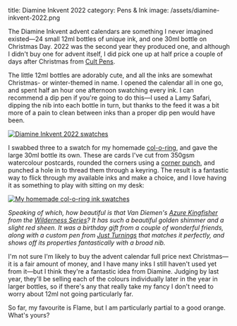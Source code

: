 title: Diamine Inkvent 2022
category: Pens & Ink
image: /assets/diamine-inkvent-2022.png

The Diamine Inkvent advent calendars are something I never imagined existed—24 small 12ml bottles of unique ink, and one 30ml bottle on Christmas Day. 2022 was the second year they produced one, and although I didn't buy one for advent itself, I did pick one up at half price a couple of days after Christmas from [Cult Pens](https://www.cultpens.com).

The little 12ml bottles are adorably cute, and all the inks are somewhat Christmas- or winter-themed in name. I opened the calendar all in one go, and spent half an hour one afternoon swatching every ink. I can recommend a dip pen if you're going to do this—I used a Lamy Safari, dipping the nib into each bottle in turn, but thanks to the feed it was a bit more of a pain to clean between inks than a proper dip pen would have been.

[![Diamine Inkvent 2022 swatches](/assets/diamine-inkvent-2022.png)](/assets/diamine-inkvent-2022.png)

I swabbed three to a swatch for my homemade [col-o-ring](https://wellappointeddesk.bigcartel.com/product/col-o-ring-ink-testing-book), and gave the large 30ml bottle its own. These are cards I've cut from 350gsm watercolour postcards, rounded the corners using a [corner punch](https://www.amazon.co.uk/dp/B09LHVFGVP), and punched a hole in to thread them through a keyring. The result is a fantastic way to flick through my available inks and make a choice, and I love having it as something to play with sitting on my desk:

[![My homemade col-o-ring ink swatches](/assets/col-o-ring.png)](/assets/col-o-ring.png)

*Speaking of which, how beautiful is that Van Diemen's [Azure Kingfisher](https://www.vandiemansink.com.au/products/van-diemans-the-wilderness-series-azzure-kingfisher-30ml-shimmer-ink?shpxid=c58d90cd-9c27-4430-a56c-7f74146176c1) from the [Wilderness Series](https://www.vandiemansink.com.au/collections/the-wilderness-series)? It has such a beautiful golden shimmer and a slight red sheen. It was a birthday gift from a couple of wonderful friends, along with a custom pen from [Just Turnings](https://www.instagram.com/justturnings/) that matches it perfectly, and shows off its properties fantastically with a broad nib.*

I'm not sure I'm likely to buy the advent calendar full price next Christmas—it is a fair amount of money, and I have many inks I still haven't used yet from it—but I think they're a fantastic idea from Diamine. Judging by last year, they'll be selling each of the colours individually later in the year in larger bottles, so if there's any that really take my fancy I don't need to worry about 12ml not going particularly far.

So far, my favourite is Flame, but I am particularly partial to a good orange. What's yours?
